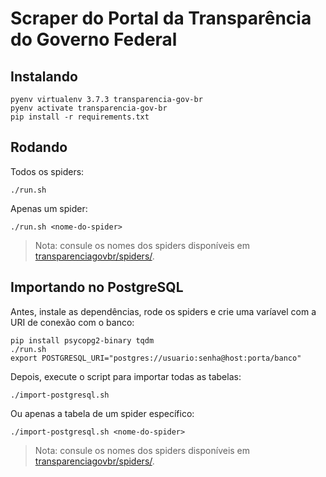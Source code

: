# Scraper do Portal da Transparência do Governo Federal

## Instalando

```shell
pyenv virtualenv 3.7.3 transparencia-gov-br
pyenv activate transparencia-gov-br
pip install -r requirements.txt
```

## Rodando

Todos os spiders:

```shell
./run.sh
```

Apenas um spider:

```shell
./run.sh <nome-do-spider>
```

> Nota: consule os nomes dos spiders disponíveis em
> [transparenciagovbr/spiders/](transparenciagovbr/spiders/]).


## Importando no PostgreSQL

Antes, instale as dependências, rode os spiders e crie uma varíavel com a URI
de conexão com o banco:

```shell
pip install psycopg2-binary tqdm
./run.sh
export POSTGRESQL_URI="postgres://usuario:senha@host:porta/banco"
```

Depois, execute o script para importar todas as tabelas:


```shell
./import-postgresql.sh
```

Ou apenas a tabela de um spider específico:

```shell
./import-postgresql.sh <nome-do-spider>
```

> Nota: consule os nomes dos spiders disponíveis em
> [transparenciagovbr/spiders/](transparenciagovbr/spiders/]).
